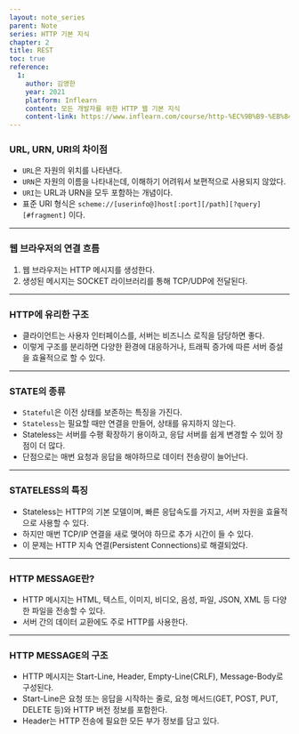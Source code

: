```yaml
---
layout: note_series
parent: Note
series: HTTP 기본 지식
chapter: 2
title: REST
toc: true
reference:
  1:
    author: 김영한
    year: 2021
    platform: Inflearn
    content: 모든 개발자를 위한 HTTP 웹 기본 지식
    content-link: https://www.inflearn.com/course/http-%EC%9B%B9-%EB%84%A4%ED%8A%B8%EC%9B%8C%ED%81%AC
---
```


### URL, URN, URI의 차이점

- `URL`은 자원의 위치를 나타낸다.
- `URN`은 자원의 이름을 나타내는데, 이해하기 어려워서 보편적으로 사용되지 않았다.
- `URI`는 URL과 URN을 모두 포함하는 개념이다.
- 표준 URI 형식은 `scheme://[userinfo@]host[:port][/path][?query][#fragment]` 이다.

---

### 웹 브라우저의 연결 흐름

1. 웹 브라우저는 HTTP 메시지를 생성한다.
2. 생성된 메시지는 SOCKET 라이브러리를 통해 TCP/UDP에 전달된다.

---

### HTTP에 유리한 구조

- 클라이언트는 사용자 인터페이스를, 서버는 비즈니스 로직을 담당하면 좋다.
- 이렇게 구조를 분리하면 다양한 환경에 대응하거나, 트래픽 증가에 따른 서버 증설을 효율적으로 할 수 있다.

---

### STATE의 종류

- `Stateful`은 이전 상태를 보존하는 특징을 가진다.
- `Stateless`는 필요할 때만 연결을 만들어, 상태를 유지하지 않는다.
- Stateless는 서버를 수평 확장하기 용이하고, 응답 서버를 쉽게 변경할 수 있어 장점이 더 많다.
- 단점으로는 매번 요청과 응답을 해야하므로 데이터 전송량이 늘어난다.

---

### STATELESS의 특징

- Stateless는 HTTP의 기본 모델이며, 빠른 응답속도를 가지고, 서버 자원을 효율적으로 사용할 수 있다.
- 하지만 매번 TCP/IP 연결을 새로 맺어야 하므로 추가 시간이 들 수 있다.
- 이 문제는 HTTP 지속 연결(Persistent Connections)로 해결되었다.

---

### HTTP MESSAGE란?

- HTTP 메시지는 HTML, 텍스트, 이미지, 비디오, 음성, 파일, JSON, XML 등 다양한 파일을 전송할 수 있다.
- 서버 간의 데이터 교환에도 주로 HTTP를 사용한다.

---

### HTTP MESSAGE의 구조

- HTTP 메시지는 Start-Line, Header, Empty-Line(CRLF), Message-Body로 구성된다.
- Start-Line은 요청 또는 응답을 시작하는 줄로, 요청 메서드(GET, POST, PUT, DELETE 등)와 HTTP 버전 정보를 포함한다.
- Header는 HTTP 전송에 필요한 모든 부가 정보를 담고 있다.
